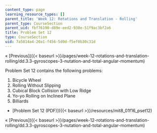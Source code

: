 ```yaml
---
content_type: page
learning_resource_types: []
parent_title: 'Week 12: Rotations and Translation - Rolling'
parent_type: CourseSection
parent_uid: fbf76190-d89e-eed2-930e-51f9ac3bf2a6
title: Problem Set 12
type: CourseSection
uid: 7a5814a4-20a1-f456-5d0d-f5ef0b30c31d
---
```


« [Previous]({{< baseurl >}}/pages/week-12-rotations-and-translation-rolling/dd.3.3-gyroscopes-3-nutation-and-total-angular-momentum)

Problem Set 12 contains the following problems:

1.  Bicycle Wheel
2.  Rolling Without Slipping
3.  Cubical Block Collision with Low Ridge
4.  Yo-yo Rolling on Inclined Plane
5.  Billiards

*   [Problem Set 12 (PDF)]({{< baseurl >}}/resources/mit8_01f16_pset12)

« [Previous]({{< baseurl >}}/pages/week-12-rotations-and-translation-rolling/dd.3.3-gyroscopes-3-nutation-and-total-angular-momentum)